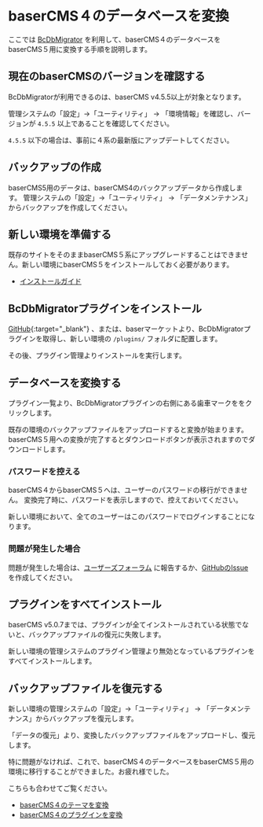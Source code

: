 # baserCMS４のデータベースを変換

ここでは [BcDbMigrator](https://github.com/baserproject/BcDbMigrator) を利用して、baserCMS４のデータベースを baserCMS５用に変換する手順を説明します。

## 現在のbaserCMSのバージョンを確認する
BcDbMigratorが利用できるのは、baserCMS v4.5.5以上が対象となります。

管理システムの「設定」→「ユーティリティ」 → 「環境情報」を確認し、バージョンが `4.5.5` 以上であることを確認してください。

`4.5.5` 以下の場合は、事前に４系の最新版にアップデートしてください。

## バックアップの作成
baserCMS5用のデータは、baserCMS4のバックアップデータから作成します。
管理システムの「設定」→「ユーティリティ」 → 「データメンテナンス」からバックアップを作成してください。

## 新しい環境を準備する
既存のサイトをそのままbaserCMS５系にアップグレードすることはできません。新しい環境にbaserCMS５をインストールしておく必要があります。

- [インストールガイド](./introduce/index)

## BcDbMigratorプラグインをインストール
[GitHub](https://github.com/baserproject/BcDbMigrator){:target="_blank"} 、または、baserマーケットより、BcDbMigratorプラグインを取得し、新しい環境の `/plugins/` フォルダに配置します。

その後、プラグイン管理よりインストールを実行します。

## データベースを変換する
プラグイン一覧より、BcDbMigratorプラグインの右側にある歯車マークををクリックします。

既存の環境のバックアップファイルをアップロードすると変換が始まります。baserCMS５用への変換が完了するとダウンロードボタンが表示されますのでダウンロードします。

### パスワードを控える
baserCMS４からbaserCMS５へは、ユーザーのパスワードの移行ができません。
変換完了時に、パスワードを表示しますので、控えておいてください。

新しい環境において、全てのユーザーはこのパスワードでログインすることになります。

### 問題が発生した場合
問題が発生した場合は、[ユーザーズフォーラム](https://forum.basercms.net/) に報告するか、[GitHubのIssue](https://github.com/baserproject/BcDbMigrator/issues) を作成してください。

## プラグインをすべてインストール
baserCMS v5.0.7までは、プラグインが全てインストールされている状態でないと、バックアップファイルの復元に失敗します。

新しい環境の管理システムのプラグイン管理より無効となっているプラグインをすべてインストールします。

## バックアップファイルを復元する
新しい環境の管理システムの「設定」→「ユーティリティ」 → 「データメンテナンス」からバックアップを復元します。

「データの復元」より、変換したバックアップファイルをアップロードし、復元します。

特に問題がなければ、これで、baserCMS４のデータベースをbaserCMS５用の環境に移行することができました。お疲れ様でした。

こちらも合わせてご覧ください。
- [baserCMS４のテーマを変換](./theme/migration_theme_from_ver4)
- [baserCMS４のプラグインを変換](./plugin/migration_plugin_from_ver4)
